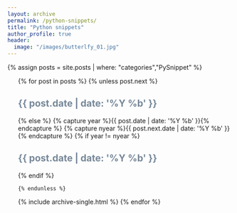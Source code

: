 ```yaml
---
layout: archive
permalink: /python-snippets/
title: "Python snippets"
author_profile: true
header:
  image: "/images/butterlfy_01.jpg"
---
```


{% assign posts = site.posts | where: "categories","PySnippet" %}
<ul>
  {% for post in posts %}
    {% unless post.next %}
      <font color="#778899"><h2>{{ post.date | date: '%Y %b' }}</h2></font>
    {% else %}
      {% capture year %}{{ post.date | date: '%Y %b' }}{% endcapture %}
      {% capture nyear %}{{ post.next.date | date: '%Y %b' }}{% endcapture %}
      {% if year != nyear %}
        <font color="#778899"><h2>{{ post.date | date: '%Y %b' }}</h2></font>
      {% endif %}

    {% endunless %}
   {% include archive-single.html %}
  {% endfor %}
</ul>

